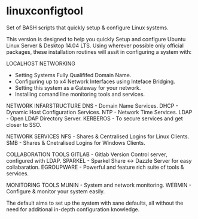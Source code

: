 # linuxconfigtool
Set of BASH scripts that quickly setup & configure Linux systems.

This version is designed to help you quickly Setup and configure Ubuntu Linux Server & Desktop 14.04 LTS. 
Using wherever possible only official packages, these installation routines will assit in configuring a system with:

 LOCALHOST NETWORKING
  - Setting Systems Fully Qualififed Domain Name.
  - Configuring up to x4 Network Interfaces using Inteface Bridging.
  - Setting this system as a Gateway for your network.
  - Installing comand line monitoring tools and services.
 
 NETWORK INFARSTRUCTURE
  DNS      - Domain Name Services.
  DHCP     - Dynamic Host Configuration Services.
  NTP      - Network Time Services.
  LDAP     - Open LDAP Directory Server.
  KERBEROS - To secure services and get closer to SSO.

 NETWORK SERVICES
  NFS   - Shares & Centralised Logins for Linux Clients.
  SMB   - Shares & Cnetralised Logins for Windows Clients.
  
 COLLABORATION TOOLS
  GITLAB  - Gitlab Version Control server, configured with LDAP.
  SPARKEL - Sparkel Share <-> Dazzle Server for easy collabaration.
  EGROUPWARE - Powerful and feature rich suite of tools & services.
  
 MONITORING TOOLS
  MUNIN  - System and network monitoring.
  WEBMIN - Configure & monitor your system easily.

The default aims to set up the system with sane defaults, all without the need for additional in-depth configuration knowledge.
